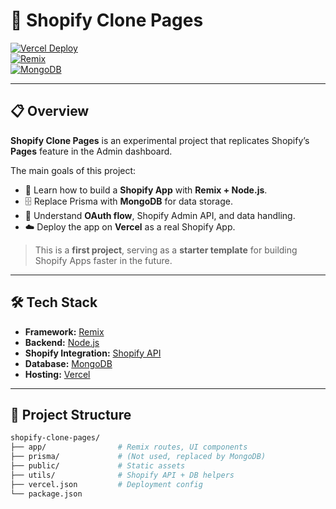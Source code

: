 # 🛒 Shopify Clone Pages

[![Vercel Deploy](https://img.shields.io/badge/Deploy-Vercel-black?logo=vercel)](https://vercel.com)  
[![Remix](https://img.shields.io/badge/Framework-Remix-000?logo=remix&logoColor=white)](https://remix.run)  
[![MongoDB](https://img.shields.io/badge/Database-MongoDB-green?logo=mongodb)](https://mongodb.com)

---

## 📋 Overview

**Shopify Clone Pages** is an experimental project that replicates Shopify’s **Pages** feature in the Admin dashboard.

The main goals of this project:

- 🚀 Learn how to build a **Shopify App** with **Remix + Node.js**.
- 🗄️ Replace Prisma with **MongoDB** for data storage.
- 🔑 Understand **OAuth flow**, Shopify Admin API, and data handling.
- ☁️ Deploy the app on **Vercel** as a real Shopify App.

> This is a **first project**, serving as a **starter template** for building Shopify Apps faster in the future.

---

## 🛠️ Tech Stack

- **Framework:** [Remix](https://remix.run)  
- **Backend:** [Node.js](https://nodejs.org)  
- **Shopify Integration:** [Shopify API](https://shopify.dev/docs/api)  
- **Database:** [MongoDB](https://www.mongodb.com)  
- **Hosting:** [Vercel](https://vercel.com)  

---

## 📂 Project Structure

```bash
shopify-clone-pages/
├── app/                # Remix routes, UI components
├── prisma/             # (Not used, replaced by MongoDB)
├── public/             # Static assets
├── utils/              # Shopify API + DB helpers
├── vercel.json         # Deployment config
└── package.json
